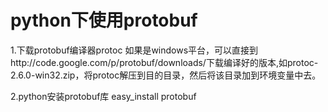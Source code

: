 python下使用protobuf
====
1.下载protobuf编译器protoc
如果是windows平台，可以直接到http://code.google.com/p/protobuf/downloads/下载编译好的版本,如protoc-2.6.0-win32.zip，将protoc解压到目的目录，然后将该目录加到环境变量中去。

2.python安装protobuf库
easy_install protobuf

